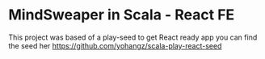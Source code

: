 # MindSweaper in Scala - React FE
This project was based of a play-seed to get React ready app
you can find the seed her https://github.com/yohangz/scala-play-react-seed

